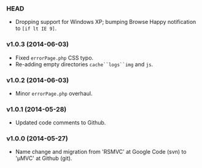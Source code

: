 ### HEAD

* Dropping support for Windows XP; bumping Browse Happy notification to `[if lt IE 9]`.

### v1.0.3 (2014-06-03)

* Fixed `errorPage.php` CSS typo.
* Re-adding empty directories `cache``logs``img` and `js`.

### v1.0.2 (2014-06-03)

* Minor `errorPage.php` overhaul.

### v1.0.1 (2014-05-28)

* Updated code comments to Github.

### v1.0.0 (2014-05-27)

* Name change and migration from 'RSMVC' at Google Code (svn) to 'µMVC' at Github (git).
